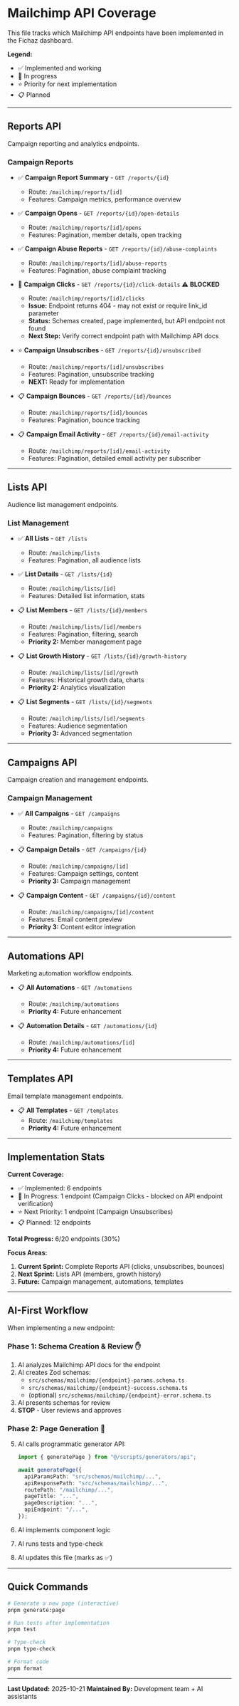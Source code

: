 # Mailchimp API Coverage

This file tracks which Mailchimp API endpoints have been implemented in the Fichaz dashboard.

**Legend:**

- ✅ Implemented and working
- 🚧 In progress
- ⭐ Priority for next implementation
- 📋 Planned

---

## Reports API

Campaign reporting and analytics endpoints.

### Campaign Reports

- ✅ **Campaign Report Summary** - `GET /reports/{id}`
  - Route: `/mailchimp/reports/[id]`
  - Features: Campaign metrics, performance overview

- ✅ **Campaign Opens** - `GET /reports/{id}/open-details`
  - Route: `/mailchimp/reports/[id]/opens`
  - Features: Pagination, member details, open tracking

- ✅ **Campaign Abuse Reports** - `GET /reports/{id}/abuse-complaints`
  - Route: `/mailchimp/reports/[id]/abuse-reports`
  - Features: Pagination, abuse complaint tracking

- 🚧 **Campaign Clicks** - `GET /reports/{id}/click-details` ⚠️ **BLOCKED**
  - Route: `/mailchimp/reports/[id]/clicks`
  - **Issue:** Endpoint returns 404 - may not exist or require link_id parameter
  - **Status:** Schemas created, page implemented, but API endpoint not found
  - **Next Step:** Verify correct endpoint path with Mailchimp API docs

- ⭐ **Campaign Unsubscribes** - `GET /reports/{id}/unsubscribed`
  - Route: `/mailchimp/reports/[id]/unsubscribes`
  - Features: Pagination, unsubscribe tracking
  - **NEXT:** Ready for implementation

- 📋 **Campaign Bounces** - `GET /reports/{id}/bounces`
  - Route: `/mailchimp/reports/[id]/bounces`
  - Features: Pagination, bounce tracking

- 📋 **Campaign Email Activity** - `GET /reports/{id}/email-activity`
  - Route: `/mailchimp/reports/[id]/email-activity`
  - Features: Pagination, detailed email activity per subscriber

---

## Lists API

Audience list management endpoints.

### List Management

- ✅ **All Lists** - `GET /lists`
  - Route: `/mailchimp/lists`
  - Features: Pagination, all audience lists

- ✅ **List Details** - `GET /lists/{id}`
  - Route: `/mailchimp/lists/[id]`
  - Features: Detailed list information, stats

- 📋 **List Members** - `GET /lists/{id}/members`
  - Route: `/mailchimp/lists/[id]/members`
  - Features: Pagination, filtering, search
  - **Priority 2:** Member management page

- 📋 **List Growth History** - `GET /lists/{id}/growth-history`
  - Route: `/mailchimp/lists/[id]/growth`
  - Features: Historical growth data, charts
  - **Priority 2:** Analytics visualization

- 📋 **List Segments** - `GET /lists/{id}/segments`
  - Route: `/mailchimp/lists/[id]/segments`
  - Features: Audience segmentation
  - **Priority 3:** Advanced segmentation

---

## Campaigns API

Campaign creation and management endpoints.

### Campaign Management

- ✅ **All Campaigns** - `GET /campaigns`
  - Route: `/mailchimp/campaigns`
  - Features: Pagination, filtering by status

- 📋 **Campaign Details** - `GET /campaigns/{id}`
  - Route: `/mailchimp/campaigns/[id]`
  - Features: Campaign settings, content
  - **Priority 3:** Campaign management

- 📋 **Campaign Content** - `GET /campaigns/{id}/content`
  - Route: `/mailchimp/campaigns/[id]/content`
  - Features: Email content preview
  - **Priority 3:** Content editor integration

---

## Automations API

Marketing automation workflow endpoints.

- 📋 **All Automations** - `GET /automations`
  - Route: `/mailchimp/automations`
  - **Priority 4:** Future enhancement

- 📋 **Automation Details** - `GET /automations/{id}`
  - Route: `/mailchimp/automations/[id]`
  - **Priority 4:** Future enhancement

---

## Templates API

Email template management endpoints.

- 📋 **All Templates** - `GET /templates`
  - Route: `/mailchimp/templates`
  - **Priority 4:** Future enhancement

---

## Implementation Stats

**Current Coverage:**

- ✅ Implemented: 6 endpoints
- 🚧 In Progress: 1 endpoint (Campaign Clicks - blocked on API endpoint verification)
- ⭐ Next Priority: 1 endpoint (Campaign Unsubscribes)
- 📋 Planned: 12 endpoints

**Total Progress:** 6/20 endpoints (30%)

**Focus Areas:**

1. **Current Sprint:** Complete Reports API (clicks, unsubscribes, bounces)
2. **Next Sprint:** Lists API (members, growth history)
3. **Future:** Campaign management, automations, templates

---

## AI-First Workflow

When implementing a new endpoint:

### Phase 1: Schema Creation & Review ✋

1. AI analyzes Mailchimp API docs for the endpoint
2. AI creates Zod schemas:
   - `src/schemas/mailchimp/{endpoint}-params.schema.ts`
   - `src/schemas/mailchimp/{endpoint}-success.schema.ts`
   - (optional) `src/schemas/mailchimp/{endpoint}-error.schema.ts`
3. AI presents schemas for review
4. **STOP** - User reviews and approves

### Phase 2: Page Generation 🚀

5. AI calls programmatic generator API:

   ```typescript
   import { generatePage } from "@/scripts/generators/api";

   await generatePage({
     apiParamsPath: "src/schemas/mailchimp/...",
     apiResponsePath: "src/schemas/mailchimp/...",
     routePath: "/mailchimp/...",
     pageTitle: "...",
     pageDescription: "...",
     apiEndpoint: "/...",
   });
   ```

6. AI implements component logic
7. AI runs tests and type-check
8. AI updates this file (marks as ✅)

---

## Quick Commands

```bash
# Generate a new page (interactive)
pnpm generate:page

# Run tests after implementation
pnpm test

# Type-check
pnpm type-check

# Format code
pnpm format
```

---

**Last Updated:** 2025-10-21
**Maintained By:** Development team + AI assistants
